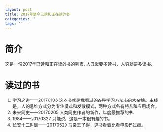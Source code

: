 ```yaml
---
layout: post
title: 2017年至今已读和正在读的书
categories: ''
tags: ''
---
```

# 简介
这是一份2017年已读和正在读的书的列表. 人丑就要多读书，人穷就要多读书.

<!--more-->

# 读过的书

1. 学习之道——20170103 这本书就是我看过的各种学习方法书的大杂烩。主线是，人的思维方式分为专注模式和发散模式，两种方式各有特点和应用场合。
2. 未来简史——20170205 人类简史作者的新作，年度最推荐的书.
3. 1984——20170327 只能说，这是一本很有趣的书。
4. 长安十二时辰——20170529 马亲王了得，这书看着比看电影还过瘾。 
